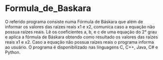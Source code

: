 # Formula_de_Baskara
O referido programa consiste numa Fórmula de Báskara que além de informar os valores das raízes reais x1 e x2, comunica caso a equação não possua raízes reais. 
Lê os coeficientes a, b, e c de uma equação do 2° grau e aplica a fórmula de Báskara obtendo como resultado os valores das raízes reais x1 e x2. 
Caso a equação não possua raízes reais o programa informa ao usuário. O programa é disponibilizado nas linguagens C, C++, Java, C# e Python.

